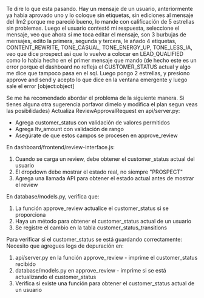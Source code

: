 Te dire lo que esta pasando. Hay un mensaje de un usuario, anteriormente ya habia aprovado uno y lo coloque sin etiquetas, sin ediciones al mensaje del llm2 porque me pareció bueno, lo mande con calificación de 5 estrellas sin problemas. Luego el usuario contestó mi respuesta, seleccione el mensaje, veo que ahora si me toca editar el mensaje, son 3 burbujas de mensajes, edito la primera, segunda y tercera, le añado 4 etiquetas, CONTENT_REWRITE, TONE_CASUAL, TONE_ENERGY_UP, TONE_LESS_IA, veo que dice prospect asi que lo vuelvo a colocar en LEAD_QUALIFIED como lo habia hecho en el primer mensaje que mando (de hecho este es un error porque el dashboard no refleja el CUSTOMER_STATUS actual y algo me dice que tampoco pasa en el sql. Luego pongo 2 estrellas, y presiono approve and send y acepto lo que dice en la ventana emergente y luego sale el error [object:object]

Se me ha recomendado abordar el problema de la siguiente manera. Si tienes alguna otra sugerencia porfavor dimelo y modifica el plan segun veas las posibilidades)
Actualiza ReviewApprovalRequest en api/server.py:
- Agrega customer_status con validación de valores permitidos
- Agrega ltv_amount con validación de rango
- Asegúrate de que estos campos se procesen en approve_review

En dashboard/frontend/review-interface.js:
1. Cuando se carga un review, debe obtener el customer_status actual del usuario
2. El dropdown debe mostrar el estado real, no siempre "PROSPECT"
3. Agrega una llamada API para obtener el estado actual antes de mostrar el review


En database/models.py, verifica que:
1. La función approve_review actualice el customer_status si se proporciona
2. Haya un método para obtener el customer_status actual de un usuario
3. Se registre el cambio en la tabla customer_status_transitions

Para verificar si el customer_status se está guardando correctamente:
Necesito que agregues logs de depuración en:
1. api/server.py en la función approve_review - imprime el customer_status recibido
2. database/models.py en approve_review - imprime si se está actualizando el customer_status
3. Verifica si existe una función para obtener el customer_status actual de un usuario